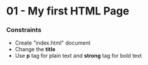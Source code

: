 # 01 - My first HTML Page

### Constraints
 * Create "index.html" document
 * Change the **title**
 * Use **p** tag for plain text and **strong** tag for bold text